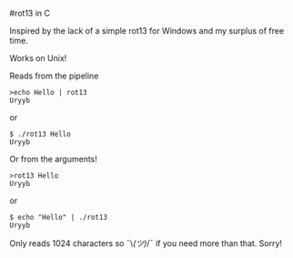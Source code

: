 #rot13 in C

Inspired by the lack of a simple rot13 for Windows and my surplus of free time.

Works on Unix!

Reads from the pipeline

```
>echo Hello | rot13
Uryyb
```

or

```
$ ./rot13 Hello
Uryyb
```

Or from the arguments!

```
>rot13 Hello
Uryyb
```

or

```
$ echo "Hello" | ./rot13
Uryyb
```

Only reads 1024 characters so ¯\\_(ツ)_/¯ if you need more than that. Sorry!
